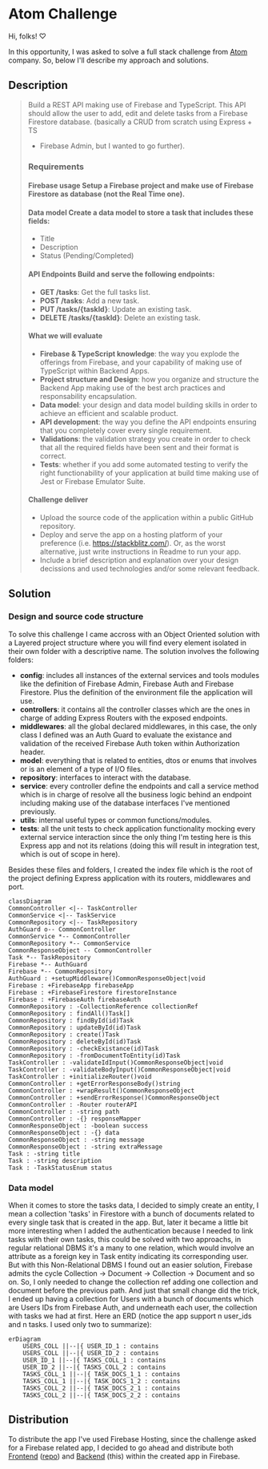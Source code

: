 # Atom Challenge

Hi, folks! ♡

In this opportunity, I was asked to solve a full stack challenge from [Atom](https://atomchat.io/) company. So, below I'll describe my approach and solutions.

## Description

> Build a REST API making use of Firebase and TypeScript. This API
> should allow the user to add, edit and delete tasks from a Firebase
> Firestore database.  (basically a CRUD from scratch using Express + TS
> + Firebase Admin, but I wanted to go further).
> 
> ### Requirements
> 
> #### Firebase usage Setup a Firebase project and make use of Firebase Firestore as database (not the Real Time one).
> 
> #### Data model Create a data model to store a task that includes these fields:
>  - Title
>  - Description
>  - Status (Pending/Completed)
> 
> #### API Endpoints Build and serve the following endpoints:
>  - **GET /tasks**: Get the full tasks list.
>  - **POST /tasks**: Add a new task.
>  - **PUT /tasks/{taskId}**: Update an existing task.
>  - **DELETE /tasks/{taskId}**: Delete an existing task.
> 
> #### What we will evaluate
>  - **Firebase & TypeScript knowledge**: the way you explode the offerings from Firebase, and your capability of making use of
> TypeScript within Backend Apps.
>  - **Project structure and Design**: how you organize and structure the Backend App making use of the best arch practices and
> responsability encapsulation.
>  - **Data model**: your design and data model building skills in order to achieve an efficient and scalable product.
>  - **API development**: the way you define the API endpoints ensuring that you completely cover every single requirement.
>  - **Validations**: the validation strategy you create in order to check that all the required fields have been sent and their format is
> correct.
>  - **Tests**: whether if you add some automated testing to verify the right functionability of your application at build time making use of
> Jest or Firebase Emulator Suite.
> 
> #### Challenge deliver
>  - Upload the source code of the application within a public GitHub repository.
>  - Deploy and serve the app on a hosting platform of your preference (i.e. https://stackblitz.com/). Or, as the worst alternative, just
> write instructions in Readme to run your app.
>  - Include a brief description and explanation over your design decissions and used technologies and/or some relevant feedback.

## Solution

### Design and source code structure
To solve this challenge I came accross with an Object Oriented solution with a Layered project structure where you will find every element isolated in their own folder with a descriptive name.
The solution involves the following folders: 
 - **config**: includes all instances of the external services and tools modules like the definition of Firebase Admin, Firebase Auth and Firebase Firestore. Plus the definition of the environment file the application will use.
 - **controllers**: it contains all the controller classes which are the ones in charge of adding Express Routers with the exposed endpoints.
 - **middlewares**: all the global declared middlewares, in this case, the only class I defined was an Auth Guard to evaluate the existance and validation of the received Firebase Auth token within Authorization header.
 - **model**: everything that is related to entities, dtos or enums that involves or is an element of a type of I/O files.
 - **repository**: interfaces to interact with the database.
 - **service**: every controller define the endpoints and call a service method which is in charge of resolve all the business logic behind an endpoint including making use of the database interfaces I've mentioned previously.
 - **utils**: internal useful types or common functions/modules.
 - **tests**: all the unit tests to check application functionality mocking every external service interaction since the only thing I'm testing here is this Express app and not its relations (doing this will result in integration test, which is out of scope in here).

Besides these files and folders, I created the index file which is the root of the project defining Express application with its routers, middlewares and port.

```mermaid
classDiagram
CommonController <|-- TaskController
CommonService <|-- TaskService
CommonRepository <|-- TaskRepository
AuthGuard o-- CommonController
CommonService *-- CommonController
CommonRepository *-- CommonService
CommonResponseObject -- CommonController
Task *-- TaskRepository
Firebase *-- AuthGuard
Firebase *-- CommonRepository
AuthGuard : +setupMiddleware()CommonResponseObject|void
Firebase : +FirebaseApp firebaseApp
Firebase : +FirebaseFirestore firestoreInstance
Firebase : +FirebaseAuth firebaseAuth
CommonRepository : -CollectionReference collectionRef
CommonRepository : findAll()Task[]
CommonRepository : findById(id)Task
CommonRepository : updateById(id)Task
CommonRepository : create()Task
CommonRepository : deleteById(id)Task
CommonRepository : -checkExistance(id)Task
CommonRepository : -fromDocumentToEntity(id)Task
TaskController : -validateIdInput()CommonResponseObject|void
TaskController : -validateBodyInput()CommonResponseObject|void
TaskController : +initializeRouter()void
CommonController : +getErrorResponseBody()string
CommonController : +wrapResult()CommonResponseObject
CommonController : +sendErrorResponse()CommonResponseObject
CommonController : -Router routerAPI
CommonController : -string path
CommonController : -{} responseMapper
CommonResponseObject : -boolean success
CommonResponseObject : -{} data
CommonResponseObject : -string message
CommonResponseObject : -string extraMessage
Task : -string title
Task : -string description
Task : -TaskStatusEnum status
```

### Data model

When it comes to store the tasks data, I decided to simply create an entity, I mean a collection 'tasks' in Firestore with a bunch of documents related to every single task that is created in the app.
But, later it became a little bit more interesting when I added the authentication because I needed to link tasks with their own tasks, this could be solved with two approachs, in regular relational DBMS it's a many to one relation, which would involve an attribute as a foreign key in Task entity indicating its corresponding user.
But with this Non-Relational DBMS I found out an easier solution, Firebase admits the cycle Collection -> Document -> Collection -> Document and so on. So, I only needed to change the collection ref adding one collection and document before the previous path. And just that small change did the trick, I ended up having a collection for Users with a bunch of documents which are Users IDs from Firebase Auth, and underneath each user, the collection with tasks we had at first.
Here an ERD (notice the app support n user_ids and n tasks. I used only two to summarize):
```mermaid
erDiagram
    USERS_COLL ||--|{ USER_ID_1 : contains
    USERS_COLL ||--|{ USER_ID_2 : contains
    USER_ID_1 ||--|{ TASKS_COLL_1 : contains
    USER_ID_2 ||--|{ TASKS_COLL_2 : contains
    TASKS_COLL_1 ||--|{ TASK_DOCS_1_1 : contains
    TASKS_COLL_1 ||--|{ TASK_DOCS_1_2 : contains
    TASKS_COLL_2 ||--|{ TASK_DOCS_2_1 : contains
    TASKS_COLL_2 ||--|{ TASK_DOCS_2_2 : contains
```

## Distribution

To distribute the app I've used Firebase Hosting, since the challenge asked for a Firebase related app, I decided to go ahead and distribute both [Frontend](https://atom-challenge-f2f3d.web.app/) ([repo](https://github.com/ffedelefrsf/AtomChallenge-Frontend)) and [Backend](https://atomchallenge-backend.web.app/api/) (this) within the created app in Firebase.
